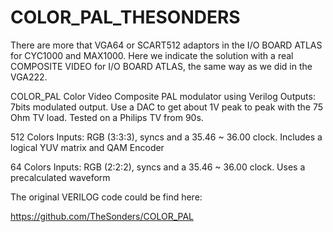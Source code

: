 # COLOR_PAL_THESONDERS

There are more that VGA64 or SCART512 adaptors in the I/O BOARD ATLAS for CYC1000 and MAX1000.
Here we indicate the solution with a real COMPOSITE VIDEO for I/O BOARD ATLAS, the same way as we did in the VGA222.

COLOR_PAL
Color Video Composite PAL modulator using Verilog
Outputs: 7bits modulated output.
Use a DAC to get about 1V peak to peak with the 75 Ohm TV load.
Tested on a Philips TV from 90s.

512 Colors
Inputs: RGB (3:3:3), syncs and a 35.46 ~ 36.00 clock.
Includes a logical YUV matrix and QAM Encoder

64 Colors
Inputs: RGB (2:2:2), syncs and a 35.46 ~ 36.00 clock.
Uses a precalculated waveform

The original VERILOG code could be find here:


https://github.com/TheSonders/COLOR_PAL

